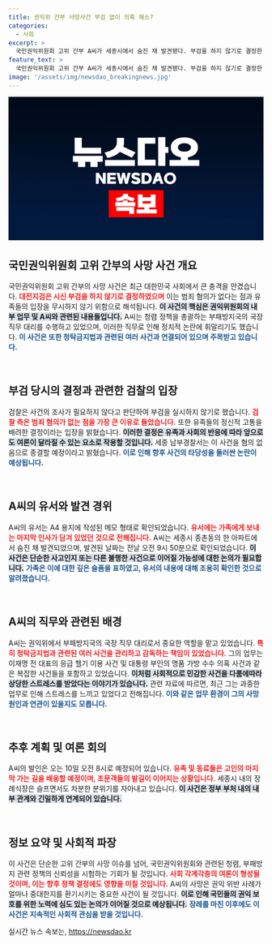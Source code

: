 ```yaml
---
title: 권익위 간부 사망사건 부검 없이 의혹 해소?
categories:
  - 사회
excerpt: >
  국민권익위원회 고위 간부 A씨가 세종시에서 숨진 채 발견됐다. 부검을 하지 않기로 결정한 검찰, 최근의 스트레스와 업무 과중이 주목받고 있다. 유서에는 가족에 대한 마지막 인사가 담겼다.
feature_text: >
  국민권익위원회 고위 간부 A씨가 세종시에서 숨진 채 발견됐다. 부검을 하지 않기로 결정한 검찰, 최근의 스트레스와 업무 과중이 주목받고 있다. 유서에는 가족에 대한 마지막 인사가 담겼다.
image: '/assets/img/newsdao_breakingnews.jpg'
---
```


<p><img src="/assets/img/newsdao_breakingnews.jpg" alt="pcversion 속보" /></p>

<h2 data-ke-size="size26">국민권익위원회 고위 간부의 사망 사건 개요</h2>

<p data-ke-size="size16">국민권익위원회 고위 간부의 사망 사건은 최근 대한민국 사회에서 큰 충격을 안겼습니다. <b><span style="color: #ee2323;">대전지검은 시신 부검을 하지 않기로 결정하였으며</span></b> 이는 범죄 혐의가 없다는 점과 유족들의 입장을 무시하지 않기 위함으로 해석됩니다. <b><span style="background-color: #21538527;">이 사건의 핵심은 권익위원회의 내부 업무 및 A씨와 관련된 내용들입니다.</span></b> A씨는 청렴 정책을 총괄하는 부패방지국의 국장 직무 대리를 수행하고 있었으며, 이러한 직무로 인해 정치적 논란에 휘말리기도 했습니다. <b><span style="color: #1a5490;">이 사건은 또한 청탁금지법과 관련된 여러 사건과 연결되어 있으며 주목받고 있습니다.</span></b> </p>

<p data-ke-size="size16">&nbsp;</p>

<h2 data-ke-size="size26">부검 당시의 결정과 관련한 검찰의 입장</h2>

<p data-ke-size="size16">검찰은 사건의 조사가 필요하지 않다고 판단하여 부검을 실시하지 않기로 했습니다. <b><span style="color: #ee2323;">검찰 측은 범죄 혐의가 없는 점을 가장 큰 이유로 들었습니다.</span></b> 또한 유족들의 정신적 고통을 배려한 결정이라는 입장을 밝혔습니다. <b><span style="background-color: #21538527;">이러한 결정은 유족과 사회의 반응에 따라 앞으로도 여론이 달라질 수 있는 요소로 작용할 것입니다.</span></b> 세종 남부경찰서는 이 사건을 혐의 없음으로 종결할 예정이라고 밝혔습니다. <b><span style="color: #1a5490;">이로 인해 향후 사건의 타당성을 둘러싼 논란이 예상됩니다.</span></b></p>

<p data-ke-size="size16">&nbsp;</p>

<h2 data-ke-size="size26">A씨의 유서와 발견 경위</h2>

<p data-ke-size="size16">A씨의 유서는 A4 용지에 작성된 메모 형태로 확인되었습니다. <b><span style="color: #ee2323;">유서에는 가족에게 보내는 마지막 인사가 담겨 있었던 것으로 전해집니다.</span></b> A씨는 세종시 종촌동의 한 아파트에서 숨진 채 발견되었으며, 발견된 날짜는 전날 오전 9시 50분으로 확인되었습니다. <b><span style="background-color: #21538527;">이 사건은 단순한 사고인지 또는 다른 불행한 사건으로 이어질 가능성에 대한 논의가 필요합니다.</span></b> <b><span style="color: #1a5490;">가족은 이에 대한 깊은 슬픔을 표하였고, 유서의 내용에 대해 조용히 확인한 것으로 알려졌습니다.</span></b></p>

<p data-ke-size="size16">&nbsp;</p>

<h2 data-ke-size="size26">A씨의 직무와 관련된 배경</h2>

<p data-ke-size="size16">A씨는 권익위에서 부패방지국의 국장 직무 대리로서 중요한 역할을 맡고 있었습니다. <b><span style="color: #ee2323;">특히 청탁금지법과 관련된 여러 사건을 관리하고 감독하는 책임이 있었습니다.</span></b> 그의 업무는 이재명 전 대표의 응급 헬기 이용 사건 및 대통령 부인의 명품 가방 수수 의혹 사건과 같은 복잡한 사건들을 포함하고 있었습니다. <b><span style="background-color: #21538527;">이처럼 사회적으로 민감한 사건을 다룸에따라 상당한 스트레스를 받았다는 이야기가 있습니다.</span></b> 관련 자료에 따르면, 최근 그는 과중한 업무로 인해 스트레스를 느끼고 있었다고 전해집니다. <b><span style="color: #1a5490;">이와 같은 업무 환경이 그의 사망 원인과 연관이 있을지도 모릅니다.</span></b></p>

<p data-ke-size="size16">&nbsp;</p>

<h2 data-ke-size="size26">추후 계획 및 여론 회의</h2>

<p data-ke-size="size16">A씨의 발인은 오는 10일 오전 8시로 예정되어 있습니다. <b><span style="color: #ee2323;">유족 및 동료들은 고인의 마지막 가는 길을 배웅할 예정이며, 조문객들의 발길이 이어지는 상황입니다.</span></b> 세종시 내의 장례식장은 슬프면서도 차분한 분위기를 자아내고 있습니다. <b><span style="background-color: #21538527;">이 사건은 정부 부처 내의 내부 관계와 긴밀하게 연계되어 있습니다.</span></b> </p>

<p data-ke-size="size16">&nbsp;</p>

<h2 data-ke-size="size26">정보 요약 및 사회적 파장</h2>

<p data-ke-size="size16">이 사건은 단순한 고위 간부의 사망 이슈를 넘어, 국민권익위원회와 관련된 청렴, 부패방지 관련 정책의 신뢰성을 시험하는 기회가 될 것입니다. <b><span style="color: #ee2323;">사회 각계각층의 여론이 형성될 것이며, 이는 향후 정책 결정에도 영향을 미칠 것입니다.</span></b> A씨의 사망은 권익 위반 사례가 얼마나 중대한지를 환기시키는 중요한 사건이 될 것입니다. <b><span style="background-color: #21538527;">이로 인해 국민들의 권익 보호를 위한 노력에 심도 있는 논의가 이어질 것으로 예상됩니다.</span></b> <b><span style="color: #1a5490;">장례를 마친 이후에도 이 사건은 지속적인 사회적 관심을 받을 것입니다.</span></b> </p>
실시간 뉴스 속보는, <a href="https://newsdao.kr" rel="dofollow">https://newsdao.kr</a>



